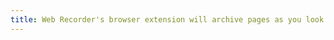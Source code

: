 ```yaml
---
title: Web Recorder's browser extension will archive pages as you look at them and allow you to replay them and export them.
---
```

